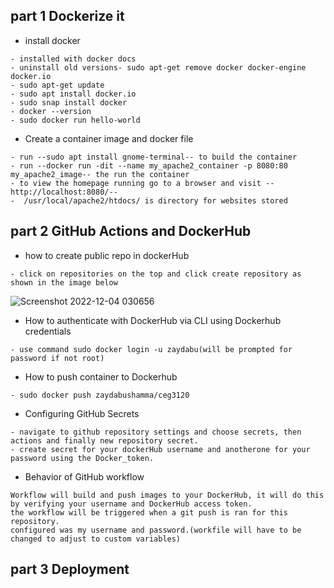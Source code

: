 ## part 1 Dockerize it

- install docker
```
- installed with docker docs
- uninstall old versions- sudo apt-get remove docker docker-engine docker.io
- sudo apt-get update
- sudo apt install docker.io
- sudo snap install docker
- docker --version
- sudo docker run hello-world
```
- Create a container image and docker file
```
- run --sudo apt install gnome-terminal-- to build the container
- run --docker run -dit --name my_apache2_container -p 8080:80 my_apache2_image-- the run the container
- to view the homepage running go to a browser and visit --http://localhost:8080/--
-  /usr/local/apache2/htdocs/ is directory for websites stored
```
## part 2 GitHub Actions and DockerHub
- how to create public repo in dockerHub
```
- click on repositories on the top and click create repository as shown in the image below
```
![Screenshot 2022-12-04 030656](https://user-images.githubusercontent.com/77698851/205480639-703b6f85-53b4-43d1-b15b-1d8090602b42.png)

- How to authenticate with DockerHub via CLI using Dockerhub credentials
```
- use command sudo docker login -u zaydabu(will be prompted for password if not root)
```
- How to push container to Dockerhub
```
- sudo docker push zaydabushamma/ceg3120
```
- Configuring GitHub Secrets
```
- navigate to github repository settings and choose secrets, then actions and finally new repository secret.
- create secret for your dockerHub username and anotherone for your password using the Docker_token.
```
- Behavior of GitHub workflow
```
Workflow will build and push images to your DockerHub, it will do this by verifying your username and DockerHub access token.
the workflow will be triggered when a git push is ran for this repository.
configured was my username and password.(workfile will have to be changed to adjust to custom variables)
```

## part 3 Deployment










